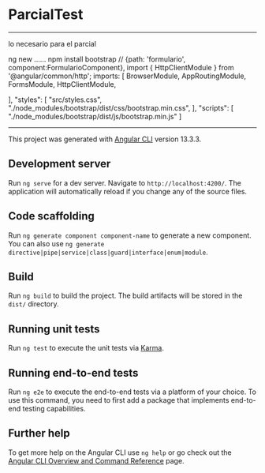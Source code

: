 # ParcialTest

-------------------------------

lo necesario para el parcial

ng new ......
npm install bootstrap
//
{path: 'formulario', component:FormularioComponent},
import { HttpClientModule } from '@angular/common/http';
imports: [
    BrowserModule,
    AppRoutingModule,
    FormsModule,
    HttpClientModule,
    
  ],
  "styles": [
              "src/styles.css",
              "./node_modules/bootstrap/dist/css/bootstrap.min.css",
            ],
            "scripts": [
              "./node_modules/bootstrap/dist/js/bootstrap.min.js"
            ]

---------------------------------

This project was generated with [Angular CLI](https://github.com/angular/angular-cli) version 13.3.3.

## Development server

Run `ng serve` for a dev server. Navigate to `http://localhost:4200/`. The application will automatically reload if you change any of the source files.

## Code scaffolding

Run `ng generate component component-name` to generate a new component. You can also use `ng generate directive|pipe|service|class|guard|interface|enum|module`.

## Build

Run `ng build` to build the project. The build artifacts will be stored in the `dist/` directory.

## Running unit tests

Run `ng test` to execute the unit tests via [Karma](https://karma-runner.github.io).

## Running end-to-end tests

Run `ng e2e` to execute the end-to-end tests via a platform of your choice. To use this command, you need to first add a package that implements end-to-end testing capabilities.

## Further help

To get more help on the Angular CLI use `ng help` or go check out the [Angular CLI Overview and Command Reference](https://angular.io/cli) page.
